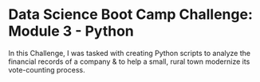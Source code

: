 # Data Science Boot Camp Challenge: Module 3 - Python

In this Challenge, I was tasked with creating Python scripts to analyze the financial records of a company & to help a small, rural town modernize its vote-counting process.
